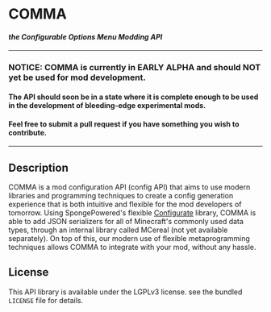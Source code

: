 # COMMA
#### *the Configurable Options Menu Modding API*

---

### NOTICE: COMMA is currently in EARLY ALPHA and should NOT yet be used for mod development.
#### The API should soon be in a state where it is complete enough to be used in the development of bleeding-edge experimental mods.
#### Feel free to submit a pull request if you have something you wish to contribute.

---

## Description

COMMA is a mod configuration API (config API) that aims to use modern libraries and programming techniques to create a config generation experience that is both intuitive and flexible for the mod developers of tomorrow. Using SpongePowered's flexible [Configurate](https://github.com/SpongePowered/Configurate) library, COMMA is able to add JSON serializers for all of Minecraft's commonly used data types, through an internal library called MCereal (not yet available separately). On top of this, our modern use of flexible metaprogramming techniques allows COMMA to integrate with your mod, without any hassle.

## License

This API library is available under the LGPLv3 license. see the bundled `LICENSE` file for details.
